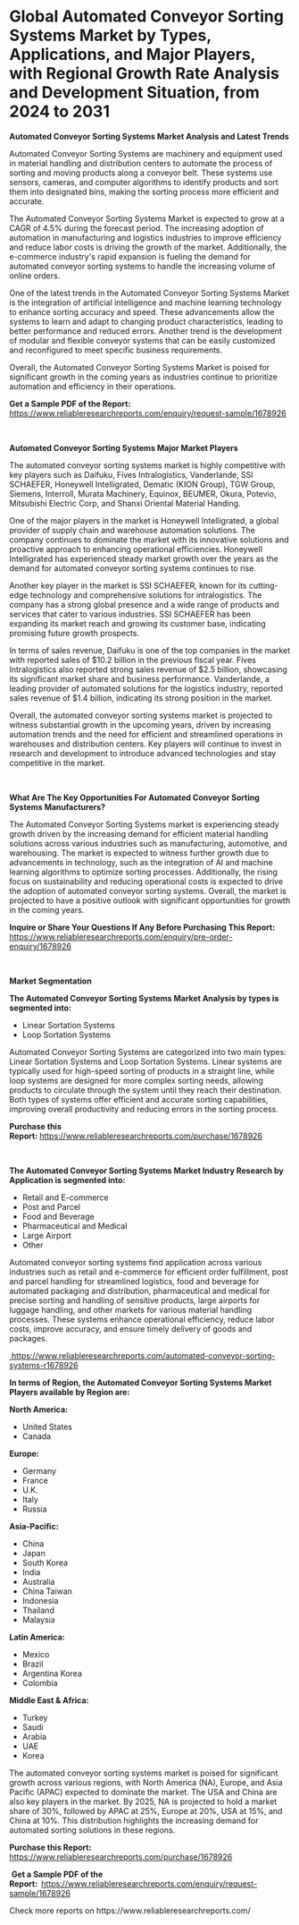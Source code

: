 <p><h1>Global Automated Conveyor Sorting Systems Market by Types, Applications, and Major Players, with Regional Growth Rate Analysis and Development Situation, from 2024 to 2031</h1></p><p><strong>Automated Conveyor Sorting Systems Market Analysis and Latest Trends</strong></p>
<p><p>Automated Conveyor Sorting Systems are machinery and equipment used in material handling and distribution centers to automate the process of sorting and moving products along a conveyor belt. These systems use sensors, cameras, and computer algorithms to identify products and sort them into designated bins, making the sorting process more efficient and accurate.</p><p>The Automated Conveyor Sorting Systems Market is expected to grow at a CAGR of 4.5% during the forecast period. The increasing adoption of automation in manufacturing and logistics industries to improve efficiency and reduce labor costs is driving the growth of the market. Additionally, the e-commerce industry's rapid expansion is fueling the demand for automated conveyor sorting systems to handle the increasing volume of online orders.</p><p>One of the latest trends in the Automated Conveyor Sorting Systems Market is the integration of artificial intelligence and machine learning technology to enhance sorting accuracy and speed. These advancements allow the systems to learn and adapt to changing product characteristics, leading to better performance and reduced errors. Another trend is the development of modular and flexible conveyor systems that can be easily customized and reconfigured to meet specific business requirements.</p><p>Overall, the Automated Conveyor Sorting Systems Market is poised for significant growth in the coming years as industries continue to prioritize automation and efficiency in their operations.</p></p>
<p><strong>Get a Sample PDF of the Report:&nbsp;</strong> <a href="https://www.reliableresearchreports.com/enquiry/request-sample/1678926">https://www.reliableresearchreports.com/enquiry/request-sample/1678926</a></p>
<p>&nbsp;</p>
<p><strong>Automated Conveyor Sorting Systems Major Market Players</strong></p>
<p><p>The automated conveyor sorting systems market is highly competitive with key players such as Daifuku, Fives Intralogistics, Vanderlande, SSI SCHAEFER, Honeywell Intelligrated, Dematic (KION Group), TGW Group, Siemens, Interroll, Murata Machinery, Equinox, BEUMER, Okura, Potevio, Mitsubishi Electric Corp, and Shanxi Oriental Material Handing. </p><p>One of the major players in the market is Honeywell Intelligrated, a global provider of supply chain and warehouse automation solutions. The company continues to dominate the market with its innovative solutions and proactive approach to enhancing operational efficiencies. Honeywell Intelligrated has experienced steady market growth over the years as the demand for automated conveyor sorting systems continues to rise.</p><p>Another key player in the market is SSI SCHAEFER, known for its cutting-edge technology and comprehensive solutions for intralogistics. The company has a strong global presence and a wide range of products and services that cater to various industries. SSI SCHAEFER has been expanding its market reach and growing its customer base, indicating promising future growth prospects.</p><p>In terms of sales revenue, Daifuku is one of the top companies in the market with reported sales of $10.2 billion in the previous fiscal year. Fives Intralogistics also reported strong sales revenue of $2.5 billion, showcasing its significant market share and business performance. Vanderlande, a leading provider of automated solutions for the logistics industry, reported sales revenue of $1.4 billion, indicating its strong position in the market.</p><p>Overall, the automated conveyor sorting systems market is projected to witness substantial growth in the upcoming years, driven by increasing automation trends and the need for efficient and streamlined operations in warehouses and distribution centers. Key players will continue to invest in research and development to introduce advanced technologies and stay competitive in the market.</p></p>
<p>&nbsp;</p>
<p><strong>What Are The Key Opportunities For Automated Conveyor Sorting Systems Manufacturers?</strong></p>
<p><p>The Automated Conveyor Sorting Systems market is experiencing steady growth driven by the increasing demand for efficient material handling solutions across various industries such as manufacturing, automotive, and warehousing. The market is expected to witness further growth due to advancements in technology, such as the integration of AI and machine learning algorithms to optimize sorting processes. Additionally, the rising focus on sustainability and reducing operational costs is expected to drive the adoption of automated conveyor sorting systems. Overall, the market is projected to have a positive outlook with significant opportunities for growth in the coming years.</p></p>
<p><strong>Inquire or Share Your Questions If Any Before Purchasing This Report:</strong> <a href="https://www.reliableresearchreports.com/enquiry/pre-order-enquiry/1678926">https://www.reliableresearchreports.com/enquiry/pre-order-enquiry/1678926</a></p>
<p>&nbsp;</p>
<p><strong>Market Segmentation</strong></p>
<p><strong>The Automated Conveyor Sorting Systems Market Analysis by types is segmented into:</strong></p>
<p><ul><li>Linear Sortation Systems</li><li>Loop Sortation Systems</li></ul></p>
<p><p>Automated Conveyor Sorting Systems are categorized into two main types: Linear Sortation Systems and Loop Sortation Systems. Linear systems are typically used for high-speed sorting of products in a straight line, while loop systems are designed for more complex sorting needs, allowing products to circulate through the system until they reach their destination. Both types of systems offer efficient and accurate sorting capabilities, improving overall productivity and reducing errors in the sorting process.</p></p>
<p><strong>Purchase this Report:&nbsp;</strong><a href="https://www.reliableresearchreports.com/purchase/1678926">https://www.reliableresearchreports.com/purchase/1678926</a></p>
<p>&nbsp;</p>
<p><strong>The Automated Conveyor Sorting Systems Market Industry Research by Application is segmented into:</strong></p>
<p><ul><li>Retail and E-commerce</li><li>Post and Parcel</li><li>Food and Beverage</li><li>Pharmaceutical and Medical</li><li>Large Airport</li><li>Other</li></ul></p>
<p><p>Automated conveyor sorting systems find application across various industries such as retail and e-commerce for efficient order fulfillment, post and parcel handling for streamlined logistics, food and beverage for automated packaging and distribution, pharmaceutical and medical for precise sorting and handling of sensitive products, large airports for luggage handling, and other markets for various material handling processes. These systems enhance operational efficiency, reduce labor costs, improve accuracy, and ensure timely delivery of goods and packages.</p></p>
<p><a href="https://www.reliableresearchreports.com/automated-conveyor-sorting-systems-r1678926">&nbsp;https://www.reliableresearchreports.com/automated-conveyor-sorting-systems-r1678926</a></p>
<p><strong>In terms of Region, the Automated Conveyor Sorting Systems Market Players available by Region are:</strong></p>
<p>
    <p> <strong> North America: </strong>
        <ul>
            <li>United States</li>
            <li>Canada</li>
        </ul>
        </p> 
    <p> <strong> Europe: </strong>
        <ul>
            <li>Germany</li>
            <li>France</li>
            <li>U.K.</li>
            <li>Italy</li>
            <li>Russia</li>
        </ul>
        </p> 
    <p> <strong> Asia-Pacific: </strong>
        <ul>
            <li>China</li>
            <li>Japan</li>
            <li>South Korea</li>
            <li>India</li>
            <li>Australia</li>
            <li>China Taiwan</li>
            <li>Indonesia</li>
            <li>Thailand</li>
            <li>Malaysia</li>
        </ul>
        </p> 
    <p> <strong> Latin America: </strong>
        <ul>
            <li>Mexico</li>
            <li>Brazil</li>
            <li>Argentina Korea</li>
            <li>Colombia</li>
        </ul>
        </p> 
    <p> <strong> Middle East & Africa: </strong>
        <ul>
            <li>Turkey</li>
            <li>Saudi</li>
            <li>Arabia</li>
            <li>UAE</li>
            <li>Korea</li>
        </ul>
    </p>
    </p>
<p><p>The automated conveyor sorting systems market is poised for significant growth across various regions, with North America (NA), Europe, and Asia Pacific (APAC) expected to dominate the market. The USA and China are also key players in the market. By 2025, NA is projected to hold a market share of 30%, followed by APAC at 25%, Europe at 20%, USA at 15%, and China at 10%. This distribution highlights the increasing demand for automated sorting solutions in these regions.</p></p>
<p><strong>Purchase this Report: </strong><a href="https://www.reliableresearchreports.com/purchase/1678926">https://www.reliableresearchreports.com/purchase/1678926</a></p>
<p>&nbsp;<strong>Get a Sample PDF of the Report:&nbsp;&nbsp;</strong><a href="https://www.reliableresearchreports.com/enquiry/request-sample/1678926">https://www.reliableresearchreports.com/enquiry/request-sample/1678926</a></p>
<p><strong></strong></p>
<p>Check more reports on https://www.reliableresearchreports.com/</p>